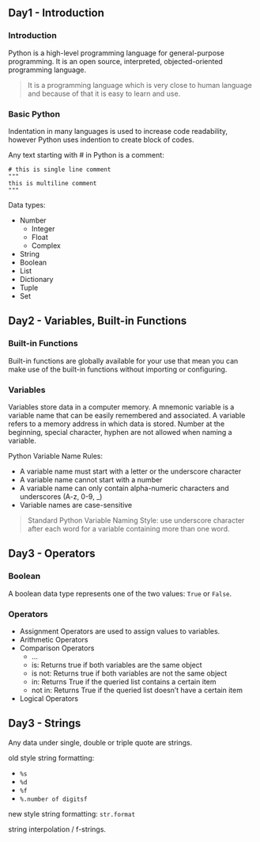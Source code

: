 ## Day1 - Introduction

### Introduction

Python is a high-level programming language for general-purpose programming. It is an open source, interpreted, objected-oriented programming language.

>It is a programming language which is very close to human language and because of that it is easy to learn and use.

### Basic Python

Indentation in many languages is used to increase code readability, however Python uses indention to create block of codes.

Any text starting with # in Python is a comment:
```pthon
# this is single line comment 
"""
this is multiline comment
"""
```

Data types:
-   Number
    -   Integer
    -   Float
    -   Complex
-   String
-   Boolean
-   List
-   Dictionary
-   Tuple
-   Set

## Day2 - Variables, Built-in Functions

### Built-in Functions

Built-in functions are globally available for your use that mean you can make use of the built-in functions without importing or configuring.

### Variables

Variables store data in a computer memory. A mnemonic variable is a variable name that can be easily remembered and associated. A variable refers to a memory address in which data is stored. Number at the beginning, special character, hyphen are not allowed when naming a variable.

Python Variable Name Rules:
-   A variable name must start with a letter or the underscore character
-   A variable name cannot start with a number
-   A variable name can only contain alpha-numeric characters and underscores (A-z, 0-9, _)
-   Variable names are case-sensitive

>Standard Python Variable Naming Style: use underscore character after each word for a variable containing more than one word.

## Day3 - Operators

### Boolean

A boolean data type represents one of the two values: `True` or `False`.

### Operators

-   Assignment Operators are used to assign values to variables.
-   Arithmetic Operators
-   Comparison Operators
    -   …
    -   is: Returns true if both variables are the same object
    -   is not: Returns true if both variables are not the same object
    -   in: Returns True if the queried list contains a certain item
    -   not in: Returns True if the queried list doesn’t have a certain item
-   Logical Operators

## Day3 - Strings

Any data under single, double or triple quote are strings.

old style string formatting:
- `%s`
- `%d`
- `%f`
- `%.number of digitsf`

new style string formatting: `str.format`

string interpolation / f-strings.